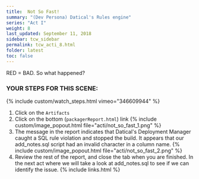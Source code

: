 ```yaml
---
title:  Not So Fast!
summary: "(Dev Persona) Datical's Rules engine"
series: "Act I"
weight: 8
last_updated: September 11, 2018
sidebar: tcw_sidebar
permalink: tcw_acti_8.html
folder: latest
toc: false
---
```


RED = BAD. So what happened?

### YOUR STEPS FOR THIS SCENE:
{% include custom/watch_steps.html vimeo="346609944" %}
1. Click on the `Artifacts`   
2. Click on the bottom (`packagerReport.html`) link
   {% include custom/image_popout.html file="acti/not_so_fast_1.png" %}
3. The message in the report indicates that Datical's Deployment Manager caught a SQL rule violation and stopped the build. It appears that our add_notes.sql script had an invalid character in a column name.
   {% include custom/image_popout.html file="acti/not_so_fast_2.png" %}
4. Review the rest of the report, and close the tab when you are finished. In the next act where we will take a look at add_notes.sql to see if we can identify the issue.
{% include links.html %}
